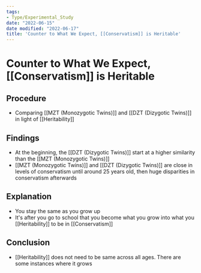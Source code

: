 ```yaml
---
tags:
- Type/Experimental_Study
date: "2022-06-15"
date modified: "2022-06-17"
title: 'Counter to What We Expect, [[Conservatism]] is Heritable'
---
```


# Counter to What We Expect, [[Conservatism]] is Heritable

## Procedure
- Comparing [[MZT (Monozygotic Twins)]] and [[DZT (Dizygotic Twins)]] in light of [[Heritability]]

## Findings
- At the beginning, the [[DZT (Dizygotic Twins)]] start at a higher similarity than the [[MZT (Monozygotic Twins)]]
- [[MZT (Monozygotic Twins)]] and [[DZT (Dizygotic Twins)]] are close in levels of conservatism until around 25 years old, then huge disparities in conservatism afterwards

## Explanation
- You stay the same as you grow up
- It's after you go to school that you become what you grow into what you [[Heritability]] to be in [[Conservatism]]

## Conclusion
- [[Heritability]] does not need to be same across all ages. There are some instances where it grows
